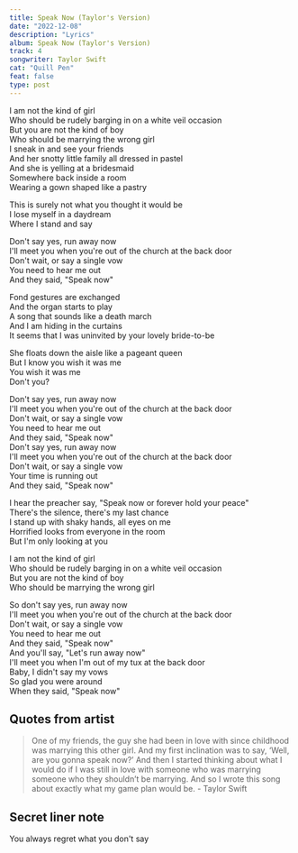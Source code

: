 ```yaml
---
title: Speak Now (Taylor's Version)
date: "2022-12-08"
description: "Lyrics"
album: Speak Now (Taylor's Version)
track: 4
songwriter: Taylor Swift
cat: "Quill Pen"
feat: false
type: post
---
```


<p className="verse-one">
I am not the kind of girl <br />
Who should be rudely barging in on a white veil occasion <br />
But you are not the kind of boy <br />
Who should be marrying the wrong girl <br />
I sneak in and see your friends <br />
And her snotty little family all dressed in pastel <br />
And she is yelling at a bridesmaid <br />
Somewhere back inside a room <br />
Wearing a gown shaped like a pastry <br />
</p>
<p className="pre-chorus">
This is surely not what you thought it would be <br />
I lose myself in a daydream <br />
Where I stand and say <br />
</p>
<p className="chorus">
Don't say yes, run away now <br />
I'll meet you when you're out of the church at the back door <br />
Don't wait, or say a single vow <br />
You need to hear me out <br />
And they said, "Speak now" <br />
</p>
<p className="verse-two">
Fond gestures are exchanged <br />
And the organ starts to play <br />
A song that sounds like a death march <br />
And I am hiding in the curtains <br />
It seems that I was uninvited by your lovely bride-to-be <br />
</p>
<p className="pre-chorus">
She floats down the aisle like a pageant queen <br />
But I know you wish it was me <br />
You wish it was me <br />
Don't you? <br />
</p>
<p className="chorus">
Don't say yes, run away now <br />
I'll meet you when you're out of the church at the back door <br />
Don't wait, or say a single vow <br />
You need to hear me out <br />
And they said, "Speak now" <br />
Don't say yes, run away now <br />
I'll meet you when you're out of the church at the back door <br />
Don't wait, or say a single vow <br />
Your time is running out <br />
And they said, "Speak now" <br />
</p>
<p className="bridge">
I hear the preacher say, "Speak now or forever hold your peace" <br />
There's the silence, there's my last chance <br />
I stand up with shaky hands, all eyes on me <br />
Horrified looks from everyone in the room <br />
But I'm only looking at you <br />
</p>
<p className="verse-three">
I am not the kind of girl <br />
Who should be rudely barging in on a white veil occasion <br />
But you are not the kind of boy <br />
Who should be marrying the wrong girl <br />
</p>
<p className="chorus">
So don't say yes, run away now <br />
I'll meet you when you're out of the church at the back door <br />
Don't wait, or say a single vow <br />
You need to hear me out <br />
And they said, "Speak now" <br />
And you'll say, "Let's run away now" <br />
I'll meet you when I'm out of my tux at the back door <br />
Baby, I didn't say my vows <br />
So glad you were around <br />
When they said, "Speak now" <br />
</p>

## Quotes from artist

<blockquote>
One of my friends, the guy she had been in love with since childhood was marrying this other girl. And my first inclination was to say, ‘Well, are you gonna speak now?’ And then I started thinking about what I would do if I was still in love with someone who was marrying someone who they shouldn’t be marrying. And so I wrote this song about exactly what my game plan would be. - Taylor Swift 
</blockquote>

## Secret liner note

You always regret what you don't say
